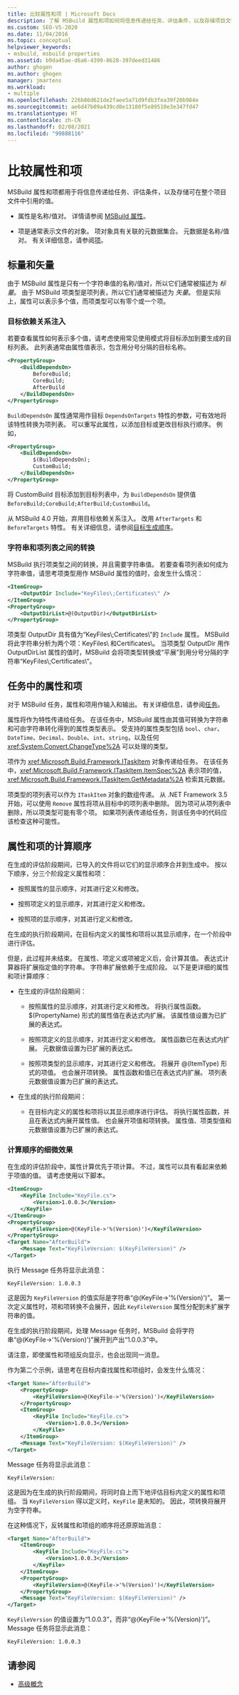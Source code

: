 ```yaml
---
title: 比较属性和项 | Microsoft Docs
description: 了解 MSBuild 属性和项如何将信息传递给任务、评估条件，以及存储项目文件可引用的值。
ms.custom: SEO-VS-2020
ms.date: 11/04/2016
ms.topic: conceptual
helpviewer_keywords:
- msbuild, msbuild properties
ms.assetid: b9da45ae-d6a6-4399-8628-397deed31486
author: ghogen
ms.author: ghogen
manager: jmartens
ms.workload:
- multiple
ms.openlocfilehash: 226b86d621de2faee5a71d9fdb3fea39f20b984e
ms.sourcegitcommit: ae6d47b09a439cd0e13180f5e89510e3e347fd47
ms.translationtype: HT
ms.contentlocale: zh-CN
ms.lasthandoff: 02/08/2021
ms.locfileid: "99888116"
---
```

# <a name="compare-properties-and-items"></a>比较属性和项

MSBuild 属性和项都用于将信息传递给任务、评估条件，以及存储可在整个项目文件中引用的值。

- 属性是名称/值对。 详情请参阅 [MSBuild 属性](../msbuild/msbuild-properties.md)。

- 项是通常表示文件的对象。 项对象具有关联的元数据集合。 元数据是名称/值对。 有关详细信息，请参阅[项](../msbuild/msbuild-items.md)。

## <a name="scalars-and-vectors"></a>标量和矢量

由于 MSBuild 属性是只有一个字符串值的名称/值对，所以它们通常被描述为 *标量*。 由于 MSBuild 项类型是项列表，所以它们通常被描述为 *矢量*。 但是实际上，属性可以表示多个值，而项类型可以有零个或一个项。

### <a name="target-dependency-injection"></a>目标依赖关系注入

若要查看属性如何表示多个值，请考虑使用常见使用模式将目标添加到要生成的目标列表。 此列表通常由属性值表示，包含用分号分隔的目标名称。

```xml
<PropertyGroup>
    <BuildDependsOn>
        BeforeBuild;
        CoreBuild;
        AfterBuild
    </BuildDependsOn>
</PropertyGroup>
```

`BuildDependsOn` 属性通常用作目标 `DependsOnTargets` 特性的参数，可有效地将该特性转换为项列表。 可以重写此属性，以添加目标或更改目标执行顺序。 例如，

```xml
<PropertyGroup>
    <BuildDependsOn>
        $(BuildDependsOn);
        CustomBuild;
    </BuildDependsOn>
</PropertyGroup>
```

将 CustomBuild 目标添加到目标列表中，为 `BuildDependsOn` 提供值 `BeforeBuild;CoreBuild;AfterBuild;CustomBuild`。

从 MSBuild 4.0 开始，弃用目标依赖关系注入。 改用 `AfterTargets` 和 `BeforeTargets` 特性。 有关详细信息，请参阅[目标生成顺序](../msbuild/target-build-order.md)。

### <a name="conversions-between-strings-and-item-lists"></a>字符串和项列表之间的转换

MSBuild 执行项类型之间的转换，并且需要字符串值。 若要查看项列表如何成为字符串值，请思考项类型用作 MSBuild 属性的值时，会发生什么情况：

```xml
<ItemGroup>
    <OutputDir Include="KeyFiles\;Certificates\" />
</ItemGroup>
<PropertyGroup>
    <OutputDirList>@(OutputDir)</OutputDirList>
</PropertyGroup>
```

项类型 OutputDir 具有值为“KeyFiles\\;Certificates\\”的 `Include` 属性。 MSBuild 将此字符串分析为两个项：KeyFiles\ 和Certificates\\。 当项类型 OutputDir 用作 OutputDirList 属性的值时，MSBuild 会将项类型转换或“平展”到用分号分隔的字符串“KeyFiles\\;Certificates\\”。

## <a name="properties-and-items-in-tasks"></a>任务中的属性和项

对于 MSBuild 任务，属性和项用作输入和输出。 有关详细信息，请参阅[任务](../msbuild/msbuild-tasks.md)。

属性将作为特性传递给任务。 在该任务中，MSBuild 属性由其值可转换为字符串和可由字符串转化得到的属性类型表示。 受支持的属性类型包括 `bool`、`char`、`DateTime`、`Decimal`、`Double`、`int`、`string`，以及任何 <xref:System.Convert.ChangeType%2A> 可以处理的类型。

项作为 <xref:Microsoft.Build.Framework.ITaskItem> 对象传递给任务。 在该任务中，<xref:Microsoft.Build.Framework.ITaskItem.ItemSpec%2A> 表示项的值，<xref:Microsoft.Build.Framework.ITaskItem.GetMetadata%2A> 检索其元数据。

项类型的项列表可以作为 `ITaskItem` 对象的数组传递。 从 .NET Framework 3.5 开始，可以使用 `Remove` 属性将项从目标中的项列表中删除。 因为项可从项列表中删除，所以项类型可能有零个项。 如果项列表传递给任务，则该任务中的代码应该检查这种可能性。

## <a name="property-and-item-evaluation-order"></a>属性和项的计算顺序

在生成的评估阶段期间，已导入的文件将以它们的显示顺序合并到生成中。 按以下顺序，分三个阶段定义属性和项：

- 按照属性的显示顺序，对其进行定义和修改。

- 按照项定义的显示顺序，对其进行定义和修改。

- 按照项的显示顺序，对其进行定义和修改。

在生成的执行阶段期间，在目标内定义的属性和项将以其显示顺序，在一个阶段中进行评估。

但是，此过程并未结束。 在属性、项定义或项被定义后，会计算其值。 表达式计算器将扩展指定值的字符串。 字符串扩展依赖于生成阶段。 以下是更详细的属性和项计算顺序：

- 在生成的评估阶段期间：

  - 按照属性的显示顺序，对其进行定义和修改。 将执行属性函数。 $(PropertyName) 形式的属性值在表达式内扩展。 该属性值设置为已扩展的表达式。

  - 按照项定义的显示顺序，对其进行定义和修改。 属性函数已在表达式内扩展。 元数据值设置为已扩展的表达式。

  - 按照项类型的显示顺序，对其进行定义和修改。 将展开 @(ItemType) 形式的项值。 也会展开项转换。 属性函数和值已在表达式内扩展。 项列表元数据值设置为已扩展的表达式。

- 在生成的执行阶段期间：

  - 在目标内定义的属性和项将以其显示顺序进行评估。 将执行属性函数，并且在表达式内展开属性值。 也会展开项值和项转换。 属性值、项类型值和元数据值设置为已扩展的表达式。

### <a name="subtle-effects-of-the-evaluation-order"></a>计算顺序的细微效果

在生成的评估阶段中，属性计算优先于项计算。 不过，属性可以具有看起来依赖于项值的值。 请考虑使用以下脚本。

```xml
<ItemGroup>
    <KeyFile Include="KeyFile.cs">
        <Version>1.0.0.3</Version>
    </KeyFile>
</ItemGroup>
<PropertyGroup>
    <KeyFileVersion>@(KeyFile->'%(Version)')</KeyFileVersion>
</PropertyGroup>
<Target Name="AfterBuild">
    <Message Text="KeyFileVersion: $(KeyFileVersion)" />
</Target>
```

执行 Message 任务将显示此消息：

```
KeyFileVersion: 1.0.0.3
```

这是因为 `KeyFileVersion` 的值实际是字符串“\@(KeyFile->'%(Version)')”。 第一次定义属性时，项和项转换不会展开，因此 `KeyFileVersion` 属性分配到未扩展字符串的值。

在生成的执行阶段期间，处理 Message 任务时，MSBuild 会将字符串“\@(KeyFile->'%(Version)')”展开到产出“1.0.0.3”中。

请注意，即使属性和项组反向显示，也会出现同一消息。

作为第二个示例，请思考在目标内查找属性和项组时，会发生什么情况：

```xml
<Target Name="AfterBuild">
    <PropertyGroup>
        <KeyFileVersion>@(KeyFile->'%(Version)')</KeyFileVersion>
    </PropertyGroup>
    <ItemGroup>
        <KeyFile Include="KeyFile.cs">
            <Version>1.0.0.3</Version>
        </KeyFile>
    </ItemGroup>
    <Message Text="KeyFileVersion: $(KeyFileVersion)" />
</Target>
```

Message 任务将显示此消息：

```
KeyFileVersion:
```

这是因为在生成的执行阶段期间，将同时自上而下地评估目标内定义的属性和项组。 当 `KeyFileVersion` 得以定义时，`KeyFile` 是未知的。 因此，项转换将展开为空字符串。

在这种情况下，反转属性和项组的顺序将还原原始消息：

```xml
<Target Name="AfterBuild">
    <ItemGroup>
        <KeyFile Include="KeyFile.cs">
            <Version>1.0.0.3</Version>
        </KeyFile>
    </ItemGroup>
    <PropertyGroup>
        <KeyFileVersion>@(KeyFile->'%(Version)')</KeyFileVersion>
    </PropertyGroup>
    <Message Text="KeyFileVersion: $(KeyFileVersion)" />
</Target>
```

`KeyFileVersion` 的值设置为“1.0.0.3”，而非“\@(KeyFile->'%(Version)')”。 Message 任务将显示此消息：

```
KeyFileVersion: 1.0.0.3
```

## <a name="see-also"></a>请参阅

- [高级概念](../msbuild/msbuild-advanced-concepts.md)
